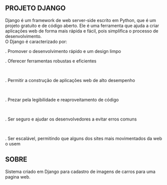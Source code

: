 ## PROJETO DJANGO

Django é um framework de web server-side escrito em Python, que é um projeto gratuito e de código aberto. Ele é uma ferramenta que ajuda a criar aplicações web de forma mais rápida e fácil, pois simplifica o processo de desenvolvimento.</br>
O Django é caracterizado por: 
    <p>. Promover o desenvolvimento rápido e um design limpo</p> 
    <p>. Oferecer ferramentas robustas e eficientes</p>  
    <p>. Permitir a construção de aplicações web de alto desempenho</p>  
    <p>. Prezar pela legibilidade e reaproveitamento de código</p>  
    <p>. Ser seguro e ajudar os desenvolvedores a evitar erros comuns</p>  
    <p>. Ser escalável, permitindo que alguns dos sites mais movimentados da web o usem</p>  

## SOBRE

Sistema criado em Django para cadastro de imagens de carros para uma pagina web.
